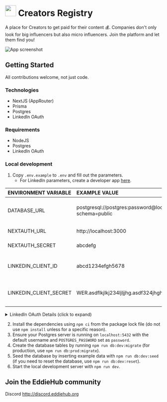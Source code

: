 # <img src="./public/logo.svg" width=35> Creators Registry

A place for Creators to get paid for their content 💰. Companies don't only look for big influencers but also micro influencers. Join the platform and let them find you!

![App screenshot](https://github.com/EddieHubCommunity/CreatorsRegistry/assets/624760/10efe758-a712-43a0-aa61-947ad26361af)

## Getting Started

All contributions welcome, not just code.

### Technologies

- NextJS (AppRouter)
- Prisma
- Postgres
- LinkedIn OAuth

### Requirements

- NodeJS
- Postgres
- LinkedIn OAuth

### Local development

1. Copy `.env.example` to `.env` and fill out the parameters.
   - For LinkedIn parameters, create a developer app [here](https://developer.linkedin.com).

| ENVIRONMENT VARIABLE   | EXAMPLE VALUE                                                          | DESCRIPTION                                 |
| :--------------------- | :--------------------------------------------------------------------- | :------------------------------------------ |
| DATABASE_URL           | postgresql://postgres:password@localhost:5432/contentcreator?schema=public | Connection url to your Postgres database    |
| NEXTAUTH_URL           | http://localhost:3000                                                  | Url to your app                             |
| NEXTAUTH_SECRET        | abcdefg                                                                | Random string                               |
| LINKEDIN_CLIENT_ID     | abcd1234efgh5678                                                       | This is generated by the LinkedIn OAuth app |
| LINKEDIN_CLIENT_SECRET | WER.asdflkjlkj234ljljjhg.asdf324jhghjg==                               | This is generated by the LinkedIn OAuth app |

<details>
    <summary>LinkedIn OAuth Details (click to expand)</summary>
    Authorized redirect URLs for your app <code>http://localhost:3000/api/auth/callback/linkedin</code>
    <img alt="LinkedIn OAuth screenshot of settings" src="https://github.com/EddieHubCommunity/CreatorsRegistry/assets/624760/c61a50eb-363e-4dcb-b208-405e256f7238">
</details>

2. Install the dependencies using `npm ci` from the package lock file (do not use `npm install` unless for a specific reason).
3. Ensure your Postgres server is running on `localhost:5432` with the default username and `POSTGRES_PASSWORD` set as `password`.
4. Create the database tables by running `npm run db:dev:migrate` (for production, use `npm run db:prod:migrate`).
5. Seed the database by inserting example data with `npm run db:dev:seed` (if you need to reset the database, use `npm run db:dev:reset`).
6. Start the local development server with `npm run dev`.

## Join the EddieHub community

Discord http://discord.eddiehub.org
